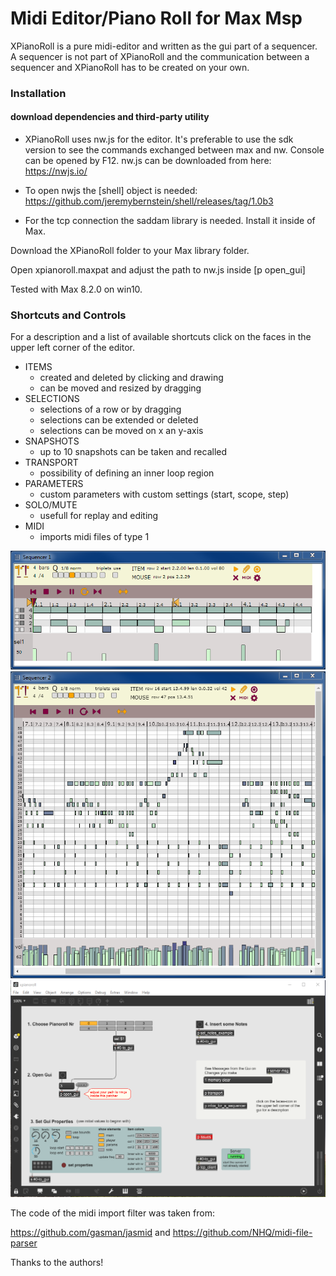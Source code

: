 # Midi Editor/Piano Roll for Max Msp
XPianoRoll is a pure midi-editor and written as the gui part of a sequencer. A sequencer is not part of XPianoRoll and the communication between a sequencer and XPianoRoll has to be created on your own.
 
### Installation

#### download dependencies and third-party utility

- XPianoRoll uses nw.js for the editor. It's preferable to use the sdk version to see the commands exchanged between max and nw.
Console can be opened by F12. nw.js can be downloaded from here:
https://nwjs.io/

- To open nwjs the [shell] object is needed:
https://github.com/jeremybernstein/shell/releases/tag/1.0b3

- For the tcp connection the saddam library is needed. Install it inside of Max.

Download the XPianoRoll folder to your Max library folder.

Open xpianoroll.maxpat and adjust the path to nw.js inside [p open_gui] 

Tested with Max 8.2.0 on win10. 



### Shortcuts and Controls

For a description and a list of available shortcuts click on the faces in the upper left corner of the editor.

- ITEMS
	- created and deleted by clicking and drawing
	- can be moved and resized by dragging
- SELECTIONS
	- selections of a row or by dragging
	- selections can be extended or deleted
	- selections can be moved on x an y-axis
- SNAPSHOTS
	- up to 10 snapshots can be taken and recalled
- TRANSPORT
	- possibility of defining an inner loop region
- PARAMETERS
	- custom parameters with custom settings (start, scope, step)
- SOLO/MUTE
	- usefull for replay and editing
- MIDI
	- imports midi files of type 1



![alt tag](XPianoRoll/gui/buttons/seq1.png)
![alt tag](XPianoRoll/gui/buttons/seq2.png)
![alt tag](XPianoRoll/gui/buttons/xpianoroll.png)



The code of the midi import filter was taken from:

https://github.com/gasman/jasmid and https://github.com/NHQ/midi-file-parser

Thanks to the authors!

